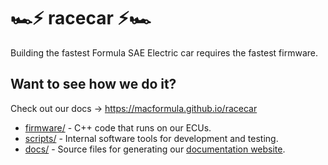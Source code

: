 # 🏎⚡️ racecar ⚡️🏎

Building the fastest Formula SAE Electric car requires the fastest firmware.

## Want to see how we do it?

Check out our docs → <https://macformula.github.io/racecar>

- [firmware/](firmware/) - C++ code that runs on our ECUs.
- [scripts/](scripts/) - Internal software tools for development and testing.
- [docs/](docs/) - Source files for generating our [documentation website](https://macformula.github.io/racecar).
